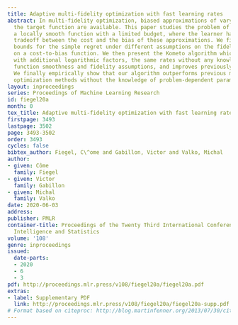 ```yaml
---
title: Adaptive multi-fidelity optimization with fast learning rates
abstract: In multi-fidelity optimization, biased approximations of varying costs of
  the target function are available. This paper studies the problem of optimizing
  a locally smooth function with a limited budget, where the learner has to make a
  tradeoff between the cost and the bias of these approximations. We first prove lower
  bounds for the simple regret under different assumptions on the fidelities, based
  on a cost-to-bias function. We then present the Kometo algorithm which achieves,
  with additional logarithmic factors, the same rates without any knowledge of the
  function smoothness and fidelity assumptions, and improves previously proven guarantees.
  We finally empirically show that our algorithm outperforms previous multi-fidelity
  optimization methods without the knowledge of problem-dependent parameters.
layout: inproceedings
series: Proceedings of Machine Learning Research
id: fiegel20a
month: 0
tex_title: Adaptive multi-fidelity optimization with fast learning rates
firstpage: 3493
lastpage: 3502
page: 3493-3502
order: 3493
cycles: false
bibtex_author: Fiegel, C\^ome and Gabillon, Victor and Valko, Michal
author:
- given: Côme
  family: Fiegel
- given: Victor
  family: Gabillon
- given: Michal
  family: Valko
date: 2020-06-03
address: 
publisher: PMLR
container-title: Proceedings of the Twenty Third International Conference on Artificial
  Intelligence and Statistics
volume: '108'
genre: inproceedings
issued:
  date-parts:
  - 2020
  - 6
  - 3
pdf: http://proceedings.mlr.press/v108/fiegel20a/fiegel20a.pdf
extras:
- label: Supplementary PDF
  link: http://proceedings.mlr.press/v108/fiegel20a/fiegel20a-supp.pdf
# Format based on citeproc: http://blog.martinfenner.org/2013/07/30/citeproc-yaml-for-bibliographies/
---
```

